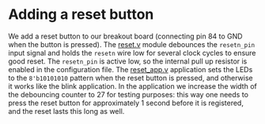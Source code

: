# Adding a reset button

We add a reset button to our breakout board (connecting pin 84 to GND when the button is pressed).
The [reset.v](reset.v) module debounces the `resetn_pin` input signal and holds the
`resetn` wire low for several clock cycles to ensure good reset. The `resetn_pin` is active low,
so the internal pull up resistor is enabled in the configuration file.
The [reset_app.v](reset_app.v) application sets the LEDs to the `8'b10101010` pattern 
when the reset button is pressed, and otherwise it works like the blink application.
In the application we increase the width of the debouncing counter to 27 for testing purposes:
this way one needs to press the reset button for approximately 1 second before it is registered,
and the reset lasts this long as well.
